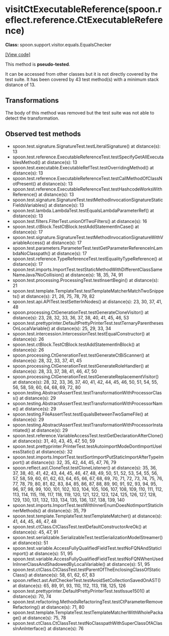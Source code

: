 # visitCtExecutableReference(spoon.reflect.reference.CtExecutableReference)

**Class:** spoon.support.visitor.equals.EqualsChecker

[[View code]](https://github.com/INRIA/spoon/blob/fd878bc71b73fc1da82356eaa6578f760c70f0de/src/main/java//spoon/support/visitor/equals/EqualsChecker.java#L213)

This method is **pseudo-tested**.


It can be accessed from other classes but it is not directly covered by the test suite. 
It has been covered by 43 test method(s) with a minimum stack distance of 13.

## Transformations

The body of this method was removed but the test suite was not able to detect the transformation.



## Observed test methods

* spoon.test.signature.SignatureTest.testLiteralSignature() at distance(s): 13
* spoon.test.reference.ExecutableReferenceTest.testSpecifyGetAllExecutablesMethod() at distance(s): 13
* spoon.test.executable.ExecutableRefTest.testOverridingMethod() at distance(s): 13
* spoon.test.reference.ExecutableReferenceTest.testCallMethodOfClassNotPresent() at distance(s): 13
* spoon.test.reference.ExecutableReferenceTest.testHashcodeWorksWithReference() at distance(s): 13
* spoon.test.signature.SignatureTest.testMethodInvocationSignatureStaticFieldsVariables() at distance(s): 13
* spoon.test.lambda.LambdaTest.testEqualsLambdaParameterRef() at distance(s): 13
* spoon.test.filters.FilterTest.unionOfTwoFilters() at distance(s): 16
* spoon.test.ctBlock.TestCtBlock.testAddStatementInCase() at distance(s): 17
* spoon.test.signature.SignatureTest.testMethodInvocationSignatureWithVariableAccess() at distance(s): 17
* spoon.test.parameters.ParameterTest.testGetParameterReferenceInLambdaNoClasspath() at distance(s): 17
* spoon.test.reference.TypeReferenceTest.testEqualityTypeReference() at distance(s): 17
* spoon.test.imports.ImportTest.testStaticMethodWithDifferentClassSameNameJava7NoCollision() at distance(s): 18, 35, 74, 91
* spoon.test.processing.ProcessingTest.testInsertBegin() at distance(s): 21
* spoon.test.template.TemplateTest.testTemplateMatcherMatchTwoSnippets() at distance(s): 21, 26, 75, 78, 79, 82
* spoon.test.api.APITest.testSetterInNodes() at distance(s): 23, 30, 37, 41, 48
* spoon.processing.CtGenerationTest.testGenerateCloneVisitor() at distance(s): 23, 28, 32, 33, 36, 37, 38, 40, 41, 45, 46, 53
* spoon.test.prettyprinter.DefaultPrettyPrinterTest.testTernaryParenthesesOnLocalVariable() at distance(s): 25, 29, 33, 34
* spoon.test.intercession.IntercessionTest.testEqualConstructor() at distance(s): 26
* spoon.test.ctBlock.TestCtBlock.testAddStatementInBlock() at distance(s): 26
* spoon.processing.CtGenerationTest.testGenerateCtBiScanner() at distance(s): 28, 32, 33, 37, 41, 45
* spoon.processing.CtGenerationTest.testGenerateRoleHandler() at distance(s): 28, 33, 37, 38, 41, 46, 47, 50
* spoon.processing.CtGenerationTest.testGenerateReplacementVisitor() at distance(s): 28, 32, 33, 36, 37, 40, 41, 42, 44, 45, 46, 50, 51, 54, 55, 56, 58, 59, 60, 64, 68, 69, 72, 80
* spoon.testing.AbstractAssertTest.testTransformationWithProcessorClass() at distance(s): 29
* spoon.testing.AbstractAssertTest.testTransformationWithProcessorName() at distance(s): 29
* spoon.testing.FileAssertTest.testEqualsBetweenTwoSameFile() at distance(s): 29
* spoon.testing.AbstractAssertTest.testTransformationWithProcessorInstantiated() at distance(s): 29
* spoon.test.reference.VariableAccessTest.testGetDeclarationAfterClone() at distance(s): 31, 40, 43, 45, 47, 50, 59
* spoon.test.prettyprinter.PrinterTest.testAutoimportModeDontImportUselessStatic() at distance(s): 32
* spoon.test.imports.ImportTest.testSortImportPutStaticImportAfterTypeImport() at distance(s): 32, 35, 42, 44, 45, 47, 76, 79
* spoon.reflect.ast.CloneTest.testCloneListener() at distance(s): 35, 36, 37, 38, 40, 41, 42, 43, 44, 45, 46, 47, 48, 49, 50, 51, 52, 53, 54, 55, 56, 57, 58, 59, 60, 61, 62, 63, 64, 65, 66, 67, 68, 69, 70, 71, 72, 73, 74, 75, 76, 77, 78, 79, 80, 81, 82, 83, 84, 85, 86, 87, 88, 89, 90, 91, 92, 93, 94, 95, 96, 97, 98, 99, 100, 101, 102, 103, 104, 105, 106, 107, 108, 109, 110, 111, 112, 113, 114, 115, 116, 117, 118, 119, 120, 121, 122, 123, 124, 125, 126, 127, 128, 129, 130, 131, 132, 133, 134, 135, 136, 137, 138, 139, 140
* spoon.test.imports.ImportTest.testWithInnerEnumDoesNotImportStaticInnerMethods() at distance(s): 35, 79
* spoon.test.template.TemplateTest.testTemplateMatcher() at distance(s): 41, 44, 45, 46, 47, 48
* spoon.test.ctClass.CtClassTest.testDefaultConstructorAreOk() at distance(s): 45, 47, 91
* spoon.test.serializable.SerializableTest.testSerializationModelStreamer() at distance(s): 51
* spoon.test.variable.AccessFullyQualifiedFieldTest.testNoFQNAndStaticImport() at distance(s): 51, 95
* spoon.test.variable.AccessFullyQualifiedFieldTest.testNoFQNWhenUsedInInnerClassAndShadowedByLocalVariable() at distance(s): 51, 95
* spoon.test.ctClass.CtClassTest.testParentOfTheEnclosingClassOfStaticClass() at distance(s): 58, 61, 62, 67, 83
* spoon.reflect.ast.AstCheckerTest.testAvoidSetCollectionSavedOnAST() at distance(s): 65, 89, 91, 93, 110, 112, 113, 118, 125, 126
* spoon.test.prettyprinter.DefaultPrettyPrinterTest.testIssue1501() at distance(s): 70, 74
* spoon.test.refactoring.MethodsRefactoringTest.testCtParameterRemoveRefactoring() at distance(s): 71, 80
* spoon.test.template.TemplateTest.testTemplateMatcherWithWholePackage() at distance(s): 75, 78
* spoon.test.ctClass.CtClassTest.testNoClasspathWithSuperClassOfAClassInAnInterface() at distance(s): 76


